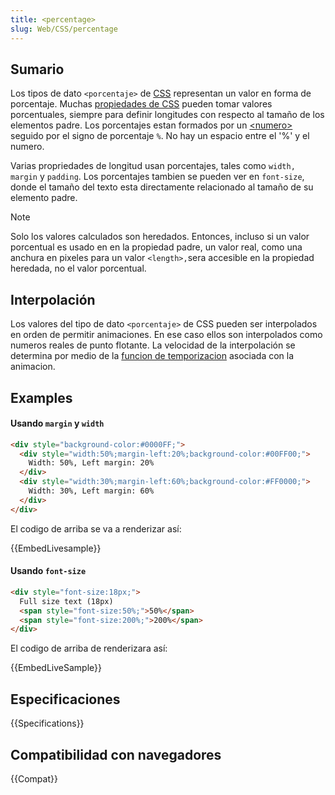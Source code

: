```yaml
---
title: <percentage>
slug: Web/CSS/percentage
---
```


## Sumario

Los tipos de dato `<porcentaje>` de [CSS](/es/docs/Web/CSS) representan un valor en forma de porcentaje. Muchas [propiedades de CSS](/en-US/CSS_Reference) pueden tomar valores porcentuales, siempre para definir longitudes con respecto al tamaño de los elementos padre. Los porcentajes estan formados por un [\<numero>](/es/docs/Web/CSS/number) seguido por el signo de porcentaje `%`. No hay un espacio entre el '%' y el numero.

Varias propriedades de longitud usan porcentajes, tales como `width, margin` y `padding`. Los porcentajes tambien se pueden ver en `font-size`, donde el tamaño del texto esta directamente relacionado al tamaño de su elemento padre.

> [!NOTE]
> Solo los valores calculados son heredados. Entonces, incluso si un valor porcentual es usado en en la propiedad padre, un valor real, como una anchura en pixeles para un valor `<length>,`sera accesible en la propiedad heredada, no el valor porcentual.

## Interpolación

Los valores del tipo de dato `<porcentaje>` de CSS pueden ser interpolados en orden de permitir animaciones. En ese caso ellos son interpolados como numeros reales de punto flotante. La velocidad de la interpolación se determina por medio de la [funcion de temporizacion](/es/docs/Web/CSS/easing-function) asociada con la animacion.

## Examples

#### Usando `margin` y `width`

```html
<div style="background-color:#0000FF;">
  <div style="width:50%;margin-left:20%;background-color:#00FF00;">
    Width: 50%, Left margin: 20%
  </div>
  <div style="width:30%;margin-left:60%;background-color:#FF0000;">
    Width: 30%, Left margin: 60%
  </div>
</div>
```

El codigo de arriba se va a renderizar así:

{{EmbedLivesample}}

#### Usando `font-size`

```html
<div style="font-size:18px;">
  Full size text (18px)
  <span style="font-size:50%;">50%</span>
  <span style="font-size:200%;">200%</span>
</div>
```

El codigo de arriba de renderizara así:

{{EmbedLiveSample}}

## Especificaciones

{{Specifications}}

## Compatibilidad con navegadores

{{Compat}}
